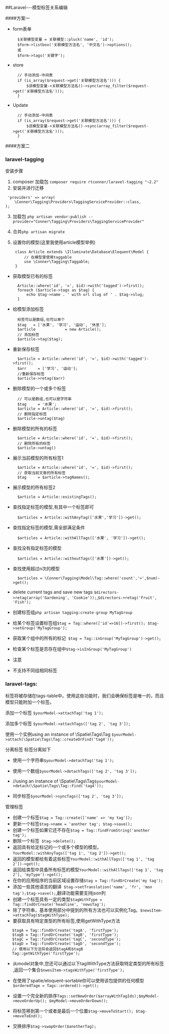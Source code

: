 ##Laravel---模型标签关系编辑

####方案一

+ form表单

		$关联模型变量 = 关联模型::pluck('name', 'id');
		$form->listbox('关联模型方法名', '中文名')->options();
		或
		$form->tags('关键字');
+ store

		// 手动添加-中间表
        if (is_array($request->get('关联模型方法名'))) {
            $该模型变量->关联模型方法名()->sync(array_filter($request->get('关联模型方法名')));
        } 
		
+ Update

		// 手动添加-中间表
        if (is_array($request->get('关联模型方法名'))) {
            $该模型变量->关联模型方法名()->sync(array_filter($request->get('关联模型方法名')));
        } 

####方案二
### laravel-tagging
安装步骤

1. composer 加载包 `composer require rtconner/laravel-tagging "~2.2"`
2. 安装并进行迁移
```
 'providers' => array(
	\Conner\Tagging\Providers\TaggingServiceProvider::class,
);
```
3. 加载包
``
 php artisan vendor:publish --provider="Conner\Tagging\Providers\TaggingServiceProvider"
``
4. 合并`php artisan migrate`

5. 设置你的模型(这里我使用article模型举例)

		
		class Article extends \Illuminate\Database\Eloquent\Model {
			// 在模型里使用taggable
			use \Conner\Tagging\Taggable;
		}

- 获取模型已有的标签

		Article::where('id', '=', $id)->with('tagged')->first();
  		foreach ($article->tags as $tag) {
            echo $tag->name . ' with url slug of ' . $tag->slug;
        }

- 给模型添加标签

		标签可以是数组,也可以单个
		$tag   = ['水果', '学习', '运动', '休息'];
		$article             = new Article();
		// 添加标签
		$article->tag($tag);

- 重新保存标签

		$article = Article::where('id', '=', $id)->with('tagged')->first();
    	$arr     = ['学习', '运动'];
		//重新保存标签
		$article->retag($arr)


- 删除模型的一个或多个标签
		
		// 可以是数组,也可以是字符串
		$tag     = '水果';
		$article = Article::where('id', '=', $id)->first();
		// 删除指定标签
		$article->untag($tag)
		
- 删除模型的所有的标签

		$article = Article::where('id', '=', $id)->first();
		// 删除所有的标签
		$article->untag()

- 展示当前模型的所有标签1
	
		$article = Article::where('id', '=', $id)->first();
		// 获取当前文章的所有标签
		$tag     = $article->tagNames();

- 展示模型的所有标签2

		$article = Article::existingTags();
		
- 查找指定标签的模型,有其中一个标签即可
		
		$articles = Article::withAnyTag(['水果','学习'])->get();

- 查找指定标签的模型,需全部满足条件
		
		$articles = Article::withAllTags(['水果', '学习'])->get();

- 查找没有指定标签的模型	

		$articles = Article::withoutTags(['水果'])->get();

- 查找使用超过n次的模型

		$articles = \Conner\Tagging\Model\Tag::where('count','>',$num)->get();


- delete current tags and save new tags `$directors->retag(array('Gardening', 'Cookie'));`,`$directors->retag('Fruit', 'Fish');`


- 创建标签组`php artisan tagging:create-group MyTagGroup`
- 给某个标签设置标签组`$tag = Tag::where(['id'=>16])->first(); $tag->setGroup('MyTagGroup');`
- 获取某个组中的所有的标记` $tag = Tag::inGroup('MyTagGroup')->get();`
- 检查某个标签是否存在组中`$tag->isInGroup('MyTagGroup')`
- 注意
- 不支持不同组相同标签


### laravel-tags:
标签将被存储在tags-table中。使用这些功能时，我们会确保标签是唯一的，而且模型只能附加一个标签。

添加一个标签
`$yourModel->attachTag('tag 1');`

添加多个标签
`$yourModel->attachTags(['tag 2', 'tag 3']);`

使用一个实例using an instance of \Spatie\Tags\Tag
`$yourModel->attach(\Spatie\Tags\Tag::createOrFind('tag4'));`

分离标签
标签分离如下

- 使用一个字符串`$yourModel->detachTag('tag 1');`
- 使用一个数组`$yourModel->detachTags(['tag 2', 'tag 3']);`
- //using an instance of \Spatie\Tags\Tag`$yourModel->detach(\Spatie\Tags\Tag::Find('tag4'));`

- 同步标签`$yourModel->syncTags(['tag 2', 'tag 3']);`


管理标签
- 创建一个标签`$tag = Tag::create(['name' => 'my tag']);`
- 更新一个标签`$tag->name = 'another tag'; $tag->save();`
- 创建一个标签如果它还不存在`$tag = Tag::findFromString('another tag');`
- 删除一个标签` $tag->delete();`
- 返回具有给定标记的一个或多个模型的模型。`YourModel::withAnyTags(['tag 1', 'tag 2'])->get();`
- 返回的模型都给有着这些标签`YourModel::withAllTags(['tag 1', 'tag 2'])->get();`
- 返回给类型中具备所有标签的模型`YourModel::withAllTags(['tag 1', 'tag 2'], 'myType')->get();`
- 在你的应用程序的当前区域设置存储`$tag = Tag::findOrCreate('my tag');`
-  添加一些其他语言的翻译` $tag->setTranslation('name', 'fr', 'mon tag');$tag->save();`,翻译功能需要支持json列
-  创建一个标签具有一定的类型`$tagWithType = Tag::findOrCreate('headline', 'newsTag');`
-  除了字符串，基本使用部分中提到的所有方法也可以实例化Tag。`$newsItem->attachTag($tagWithType);`
-    要获取具有特定类型的所有标签,使用getWithType方法
 ``` 
    $tagA = Tag::findOrCreate('tagA', 'firstType');
    $tagB = Tag::findOrCreate('tagB', 'firstType');
    $tagC = Tag::findOrCreate('tagC', 'secondType');
    $tagD = Tag::findOrCreate('tagD', 'secondType');
    // 使用以下方法将会返回$tagA和$tagB
    Tag::getWithType('firstType');
``` 

-  从model对象中,您还可以通过以下tagWithType方法获取特定类型的所有标签 ,返回一个集合`$nwesItem->tagsWithType('firstType');`
-  在使用了spatie/eloquent-sortable你可以使用该包提供的任何模型`$orderedTage = Tags::ordered()->get();`
-  设置一个完全新的排序`Tags::setNewOrder($arrayWithTagIds);$myModel->moveOrderUp(); $myModel->moveOrderDown();`

- 将标签移到第一个或者是最后一个位置`$tag->moveToStart(); $tag->moveToEnd();`
- 交换排序`$tag->swapOrder($anotherTag);`
 